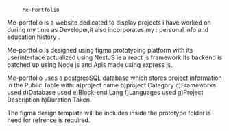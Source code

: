          Me-Portfolio
Me-portfolio is a website dedicated to display projects i have worked on during my time as Developer,it also incorporates my : personal info and education history .

Me-portfolio is designed using figma prototyping platform with its userinterface actualized using NextJS ie a react js framework.Its backend is patched up using Node js and Apis made using express js.

Me-portfolio uses a postgresSQL database which stores project information in the Public Table with:
	a)project name
	b)project Category
	c)Frameworks used
	d)Database used
	e)Block-end Lang
	f)Languages used
	g)Project Description
	h)Duration Taken.

The figma design template will be includes inside the prototype folder is need for refrence is required.
